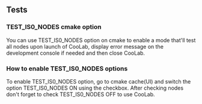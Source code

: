 ## Tests

### TEST_IS0_NODES cmake option

You can use TEST_IS0_NODES option on cmake to enable a mode that'll test all nodes upon launch of CooLab, display error message on the development console if needed and then close CooLab.

### How to enable TEST_IS0_NODES options

To enable TEST_IS0_NODES option, go to cmake cache(UI) and switch the option TEST_IS0_NODES ON using the checkbox. After checking nodes don't forget to check TEST_IS0_NODES OFF to use CooLab.

